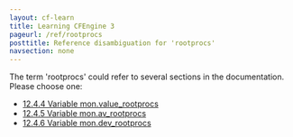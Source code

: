 ```yaml
---
layout: cf-learn
title: Learning CFEngine 3
pageurl: /ref/rootprocs
posttitle: Reference disambiguation for 'rootprocs'
navsection: none
---
```


The term 'rootprocs' could refer to several sections in the documentation. Please choose one:

- [12.4.4 Variable mon.value_rootprocs](https://cfengine.com/manuals/cf3-Reference#Variable-mon.value_rootprocs)
- [12.4.5 Variable mon.av_rootprocs](https://cfengine.com/manuals/cf3-Reference#Variable-mon.av_rootprocs)
- [12.4.6 Variable mon.dev_rootprocs](https://cfengine.com/manuals/cf3-Reference#Variable-mon.dev_rootprocs)
